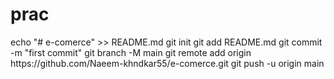 <h1> prac</h1>echo "# e-comerce" >> README.md
git init
git add README.md
git commit -m "first commit"
git branch -M main
git remote add origin https://github.com/Naeem-khndkar55/e-comerce.git
git push -u origin main